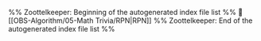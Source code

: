 %% Zoottelkeeper: Beginning of the autogenerated index file list  %%
📄 [[OBS-Algorithm/05-Math Trivia/RPN|RPN]]
%% Zoottelkeeper: End of the autogenerated index file list  %%
